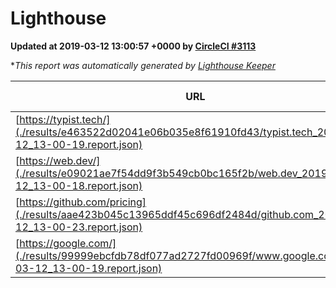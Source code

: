 
# Lighthouse

**Updated at 2019-03-12 13:00:57 +0000 by [CircleCI #3113](https://circleci.com/gh/ItinerisLtd/lighthouse-keeper-example/3113)**

**This report was automatically generated by [Lighthouse Keeper](https://github.com/itinerisltd/lighthouse-keeper)*

| URL | Performance | Accessibility | Best Practices | SEO | PWA | Updated At |
| --- | --- | --- | --- | --- | --- | --- |
| [https://typist.tech/](./results/e463522d02041e06b035e8f61910fd43/typist.tech_2019-03-12_13-00-19.report.json) | 1 |  |  |  |  | 2019-03-12T13:00:19.767Z |
| [https://web.dev/](./results/e09021ae7f54dd9f3b549cb0bc165f2b/web.dev_2019-03-12_13-00-18.report.json) | 0.95 | 0.93 | 1 | 0.87 | 1 | 2019-03-12T13:00:18.667Z |
| [https://github.com/pricing](./results/aae423b045c13965ddf45c696df2484d/github.com_2019-03-12_13-00-23.report.json) | 0.79 | 0.89 | 0.93 | 0.9 | 0.58 | 2019-03-12T13:00:23.792Z |
| [https://google.com/](./results/99999ebcfdb78df077ad2727fd00969f/www.google.com_2019-03-12_13-00-19.report.json) | 0.94 | 0.71 | 0.93 | 0.8 | 0.58 | 2019-03-12T13:00:19.822Z |
